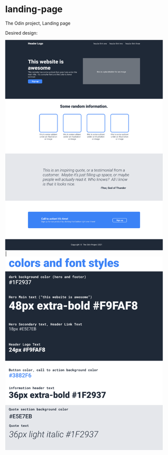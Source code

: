# landing-page
The Odin project, Landing page

Desired design:

![Design](./images/01.png) | ![Colors and fonts](./images/02.png)
